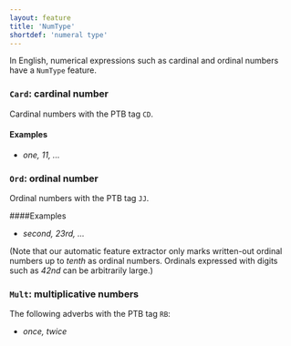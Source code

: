```yaml
---
layout: feature
title: 'NumType'
shortdef: 'numeral type'
---
```


In English, numerical expressions such as cardinal and ordinal numbers have a `NumType` feature. 

### `Card`: cardinal number

Cardinal numbers with the PTB tag `CD`.

#### Examples

* _one, 11, ..._

### `Ord`: ordinal number

Ordinal numbers with the PTB tag `JJ`.

####Examples

* _second, 23rd, ..._

(Note that our automatic feature extractor only marks written-out ordinal numbers up to _tenth_ as ordinal numbers. Ordinals expressed with digits such as _42nd_ can be arbitrarily large.)

### `Mult`: multiplicative numbers

The following adverbs with the PTB tag `RB`:

* _once, twice_


<!-- Interlanguage links updated Čt lis 12 09:43:04 CET 2020 -->

